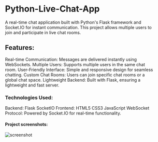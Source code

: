 # Python-Live-Chat-App

A real-time chat application built with Python's Flask framework and Socket.IO for instant communication. This project allows multiple users to join and participate in live chat rooms.

## Features:

Real-time Communication: Messages are delivered instantly using WebSockets.
Multiple Users: Supports multiple users in the same chat room.
User-Friendly Interface: Simple and responsive design for seamless chatting.
Custom Chat Rooms: Users can join specific chat rooms or a global chat space.
Lightweight Backend: Built with Flask, ensuring a lightweight and fast server.

### Technologies Used: 

Backend:
Flask
SocketIO
Frontend:
HTML5
CSS3
JavaScript
WebSocket Protocol: Powered by Socket.IO for real-time functionality.

#### Project screenshots:
![screenshot](https://github.com/user-attachments/assets/6371babf-ec8a-4e4e-bf3f-bd1e166f1069)






